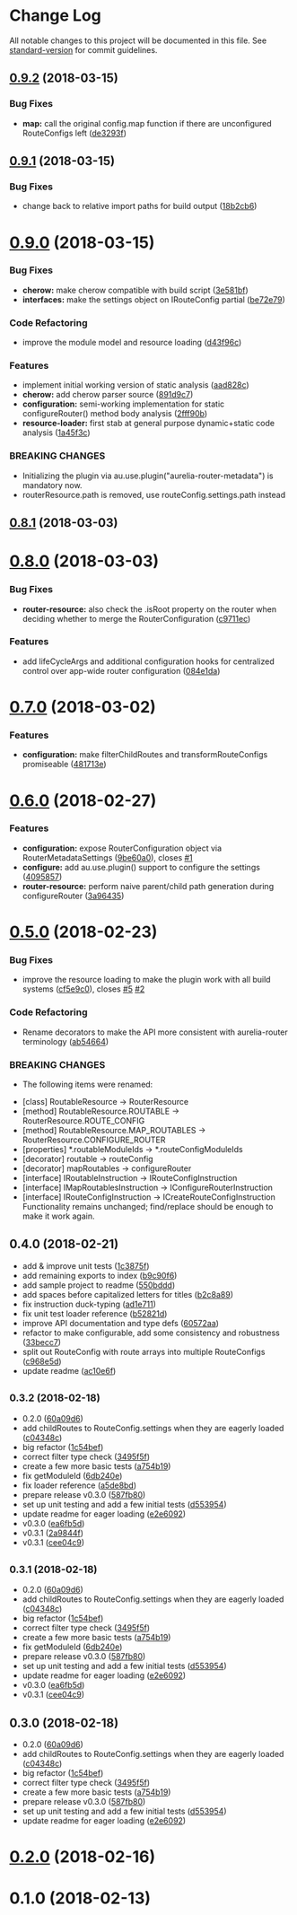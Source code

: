 # Change Log

All notable changes to this project will be documented in this file. See [standard-version](https://github.com/conventional-changelog/standard-version) for commit guidelines.

<a name="0.9.2"></a>
## [0.9.2](https://github.com/fkleuver/aurelia-router-metadata/compare/v0.9.1...v0.9.2) (2018-03-15)


### Bug Fixes

* **map:** call the original config.map function if there are unconfigured RouteConfigs left ([de3293f](https://github.com/fkleuver/aurelia-router-metadata/commit/de3293f))



<a name="0.9.1"></a>
## [0.9.1](https://github.com/fkleuver/aurelia-router-metadata/compare/v0.9.0...v0.9.1) (2018-03-15)


### Bug Fixes

* change back to relative import paths for build output ([18b2cb6](https://github.com/fkleuver/aurelia-router-metadata/commit/18b2cb6))



<a name="0.9.0"></a>
# [0.9.0](https://github.com/fkleuver/aurelia-router-metadata/compare/v0.8.1...v0.9.0) (2018-03-15)


### Bug Fixes

* **cherow:** make cherow compatible with build script ([3e581bf](https://github.com/fkleuver/aurelia-router-metadata/commit/3e581bf))
* **interfaces:** make the settings object on IRouteConfig partial ([be72e79](https://github.com/fkleuver/aurelia-router-metadata/commit/be72e79))


### Code Refactoring

* improve the module model and resource loading ([d43f96c](https://github.com/fkleuver/aurelia-router-metadata/commit/d43f96c))


### Features

* implement initial working version of static analysis ([aad828c](https://github.com/fkleuver/aurelia-router-metadata/commit/aad828c))
* **cherow:** add cherow parser source ([891d9c7](https://github.com/fkleuver/aurelia-router-metadata/commit/891d9c7))
* **configuration:** semi-working implementation for static configureRouter() method body analysis ([2fff90b](https://github.com/fkleuver/aurelia-router-metadata/commit/2fff90b))
* **resource-loader:** first stab at general purpose dynamic+static code analysis ([1a45f3c](https://github.com/fkleuver/aurelia-router-metadata/commit/1a45f3c))


### BREAKING CHANGES

* Initializing the plugin via au.use.plugin("aurelia-router-metadata") is mandatory now.
* routerResource.path is removed, use routeConfig.settings.path instead



<a name="0.8.1"></a>
## [0.8.1](https://github.com/fkleuver/aurelia-router-metadata/compare/v0.8.0...v0.8.1) (2018-03-03)



<a name="0.8.0"></a>
# [0.8.0](https://github.com/fkleuver/aurelia-router-metadata/compare/v0.7.0...v0.8.0) (2018-03-03)


### Bug Fixes

* **router-resource:** also check the .isRoot property on the router when deciding whether to merge the RouterConfiguration ([c9711ec](https://github.com/fkleuver/aurelia-router-metadata/commit/c9711ec))


### Features

* add lifeCycleArgs and additional configuration hooks for centralized control over app-wide router configuration ([084e1da](https://github.com/fkleuver/aurelia-router-metadata/commit/084e1da))



<a name="0.7.0"></a>
# [0.7.0](https://github.com/fkleuver/aurelia-router-metadata/compare/v0.6.0...v0.7.0) (2018-03-02)


### Features

* **configuration:** make filterChildRoutes and transformRouteConfigs promiseable ([481713e](https://github.com/fkleuver/aurelia-router-metadata/commit/481713e))



<a name="0.6.0"></a>
# [0.6.0](https://github.com/fkleuver/aurelia-router-metadata/compare/v0.5.1...v0.6.0) (2018-02-27)


### Features

* **configuration:** expose RouterConfiguration object via RouterMetadataSettings ([9be60a0](https://github.com/fkleuver/aurelia-router-metadata/commit/9be60a0)), closes [#1](https://github.com/fkleuver/aurelia-router-metadata/issues/1)
* **configure:** add au.use.plugin() support to configure the settings ([4095857](https://github.com/fkleuver/aurelia-router-metadata/commit/4095857))
* **router-resource:** perform naive parent/child path generation during configureRouter ([3a96435](https://github.com/fkleuver/aurelia-router-metadata/commit/3a96435))



<a name="0.5.0"></a>
# [0.5.0](https://github.com/fkleuver/aurelia-router-metadata/compare/v0.4.0...v0.5.0) (2018-02-23)


### Bug Fixes

* improve the resource loading to make the plugin work with all build systems ([cf5e9c0](https://github.com/fkleuver/aurelia-router-metadata/commit/cf5e9c0)), closes [#5](https://github.com/fkleuver/aurelia-router-metadata/issues/5) [#2](https://github.com/fkleuver/aurelia-router-metadata/issues/2)


### Code Refactoring

* Rename decorators to make the API more consistent with aurelia-router terminology ([ab54664](https://github.com/fkleuver/aurelia-router-metadata/commit/ab54664))


### BREAKING CHANGES

* The following items were renamed:
- [class] RoutableResource -> RouterResource
- [method] RoutableResource.ROUTABLE -> RouterResource.ROUTE_CONFIG
- [method] RoutableResource.MAP_ROUTABLES -> RouterResource.CONFIGURE_ROUTER
- [properties] *.routableModuleIds -> *.routeConfigModuleIds
- [decorator] routable -> routeConfig
- [decorator] mapRoutables -> configureRouter
- [interface] IRoutableInstruction -> IRouteConfigInstruction
- [interface] IMapRoutablesInstruction -> IConfigureRouterInstruction
- [interface] IRouteConfigInstruction -> ICreateRouteConfigInstruction
Functionality remains unchanged; find/replace should be enough to make it work again.



<a name="0.4.0"></a>
## 0.4.0 (2018-02-21)

* add & improve unit tests ([1c3875f](https://github.com/fkleuver/aurelia-router-metadata/commit/1c3875f))
* add remaining exports to index ([b9c90f6](https://github.com/fkleuver/aurelia-router-metadata/commit/b9c90f6))
* add sample project to readme ([550bddd](https://github.com/fkleuver/aurelia-router-metadata/commit/550bddd))
* add spaces before capitalized letters for titles ([b2c8a89](https://github.com/fkleuver/aurelia-router-metadata/commit/b2c8a89))
* fix instruction duck-typing ([ad1e711](https://github.com/fkleuver/aurelia-router-metadata/commit/ad1e711))
* fix unit test loader reference ([b52821d](https://github.com/fkleuver/aurelia-router-metadata/commit/b52821d))
* improve API documentation and type defs ([60572aa](https://github.com/fkleuver/aurelia-router-metadata/commit/60572aa))
* refactor to make configurable, add some consistency and robustness ([33becc7](https://github.com/fkleuver/aurelia-router-metadata/commit/33becc7))
* split out RouteConfig with route arrays into multiple RouteConfigs ([c968e5d](https://github.com/fkleuver/aurelia-router-metadata/commit/c968e5d))
* update readme ([ac10e6f](https://github.com/fkleuver/aurelia-router-metadata/commit/ac10e6f))



<a name="0.3.2"></a>
## <small>0.3.2 (2018-02-18)</small>

* 0.2.0 ([60a09d6](https://github.com/fkleuver/aurelia-router-metadata/commit/60a09d6))
* add childRoutes to RouteConfig.settings when they are eagerly loaded ([c04348c](https://github.com/fkleuver/aurelia-router-metadata/commit/c04348c))
* big refactor ([1c54bef](https://github.com/fkleuver/aurelia-router-metadata/commit/1c54bef))
* correct filter type check ([3495f5f](https://github.com/fkleuver/aurelia-router-metadata/commit/3495f5f))
* create a few more basic tests ([a754b19](https://github.com/fkleuver/aurelia-router-metadata/commit/a754b19))
* fix getModuleId ([6db240e](https://github.com/fkleuver/aurelia-router-metadata/commit/6db240e))
* fix loader reference ([a5de8bd](https://github.com/fkleuver/aurelia-router-metadata/commit/a5de8bd))
* prepare release v0.3.0 ([587fb80](https://github.com/fkleuver/aurelia-router-metadata/commit/587fb80))
* set up unit testing and add a few initial tests ([d553954](https://github.com/fkleuver/aurelia-router-metadata/commit/d553954))
* update readme for eager loading ([e2e6092](https://github.com/fkleuver/aurelia-router-metadata/commit/e2e6092))
* v0.3.0 ([ea6fb5d](https://github.com/fkleuver/aurelia-router-metadata/commit/ea6fb5d))
* v0.3.1 ([2a9844f](https://github.com/fkleuver/aurelia-router-metadata/commit/2a9844f))
* v0.3.1 ([cee04c9](https://github.com/fkleuver/aurelia-router-metadata/commit/cee04c9))



<a name="0.3.1"></a>
## <small>0.3.1 (2018-02-18)</small>

* 0.2.0 ([60a09d6](https://github.com/fkleuver/aurelia-router-metadata/commit/60a09d6))
* add childRoutes to RouteConfig.settings when they are eagerly loaded ([c04348c](https://github.com/fkleuver/aurelia-router-metadata/commit/c04348c))
* big refactor ([1c54bef](https://github.com/fkleuver/aurelia-router-metadata/commit/1c54bef))
* correct filter type check ([3495f5f](https://github.com/fkleuver/aurelia-router-metadata/commit/3495f5f))
* create a few more basic tests ([a754b19](https://github.com/fkleuver/aurelia-router-metadata/commit/a754b19))
* fix getModuleId ([6db240e](https://github.com/fkleuver/aurelia-router-metadata/commit/6db240e))
* prepare release v0.3.0 ([587fb80](https://github.com/fkleuver/aurelia-router-metadata/commit/587fb80))
* set up unit testing and add a few initial tests ([d553954](https://github.com/fkleuver/aurelia-router-metadata/commit/d553954))
* update readme for eager loading ([e2e6092](https://github.com/fkleuver/aurelia-router-metadata/commit/e2e6092))
* v0.3.0 ([ea6fb5d](https://github.com/fkleuver/aurelia-router-metadata/commit/ea6fb5d))
* v0.3.1 ([cee04c9](https://github.com/fkleuver/aurelia-router-metadata/commit/cee04c9))



<a name="0.3.0"></a>
## 0.3.0 (2018-02-18)

* 0.2.0 ([60a09d6](https://github.com/fkleuver/aurelia-router-metadata/commit/60a09d6))
* add childRoutes to RouteConfig.settings when they are eagerly loaded ([c04348c](https://github.com/fkleuver/aurelia-router-metadata/commit/c04348c))
* big refactor ([1c54bef](https://github.com/fkleuver/aurelia-router-metadata/commit/1c54bef))
* correct filter type check ([3495f5f](https://github.com/fkleuver/aurelia-router-metadata/commit/3495f5f))
* create a few more basic tests ([a754b19](https://github.com/fkleuver/aurelia-router-metadata/commit/a754b19))
* prepare release v0.3.0 ([587fb80](https://github.com/fkleuver/aurelia-router-metadata/commit/587fb80))
* set up unit testing and add a few initial tests ([d553954](https://github.com/fkleuver/aurelia-router-metadata/commit/d553954))
* update readme for eager loading ([e2e6092](https://github.com/fkleuver/aurelia-router-metadata/commit/e2e6092))



<a name="0.2.0"></a>
# [0.2.0](https://github.com/fkleuver/aurelia-router-metadata/compare/v0.1.0...v0.2.0) (2018-02-16)



<a name="0.1.0"></a>
# 0.1.0 (2018-02-13)
